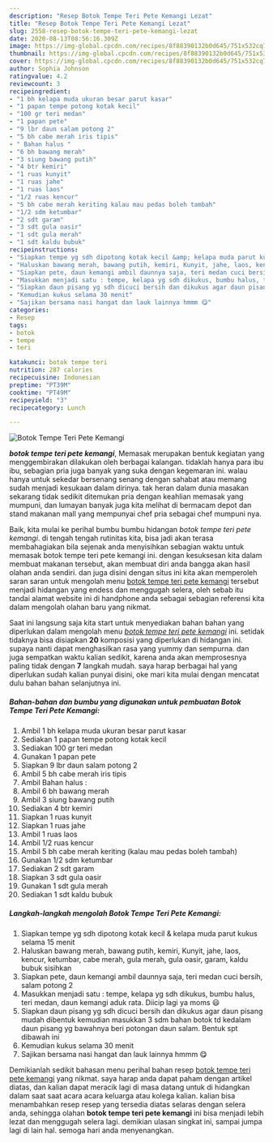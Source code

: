 ```yaml
---
description: "Resep Botok Tempe Teri Pete Kemangi Lezat"
title: "Resep Botok Tempe Teri Pete Kemangi Lezat"
slug: 2558-resep-botok-tempe-teri-pete-kemangi-lezat
date: 2020-08-13T08:56:16.309Z
image: https://img-global.cpcdn.com/recipes/8f88390132b0d645/751x532cq70/botok-tempe-teri-pete-kemangi-foto-resep-utama.jpg
thumbnail: https://img-global.cpcdn.com/recipes/8f88390132b0d645/751x532cq70/botok-tempe-teri-pete-kemangi-foto-resep-utama.jpg
cover: https://img-global.cpcdn.com/recipes/8f88390132b0d645/751x532cq70/botok-tempe-teri-pete-kemangi-foto-resep-utama.jpg
author: Sophia Johnson
ratingvalue: 4.2
reviewcount: 3
recipeingredient:
- "1 bh kelapa muda ukuran besar parut kasar"
- "1 papan tempe potong kotak kecil"
- "100 gr teri medan"
- "1 papan pete"
- "9 lbr daun salam potong 2"
- "5 bh cabe merah iris tipis"
- " Bahan halus "
- "6 bh bawang merah"
- "3 siung bawang putih"
- "4 btr kemiri"
- "1 ruas kunyit"
- "1 ruas jahe"
- "1 ruas laos"
- "1/2 ruas kencur"
- "5 bh cabe merah keriting kalau mau pedas boleh tambah"
- "1/2 sdm ketumbar"
- "2 sdt garam"
- "3 sdt gula oasir"
- "1 sdt gula merah"
- "1 sdt kaldu bubuk"
recipeinstructions:
- "Siapkan tempe yg sdh dipotong kotak kecil &amp; kelapa muda parut kukus selama 15 menit"
- "Haluskan bawang merah, bawang putih, kemiri, Kunyit, jahe, laos, kencur, ketumbar, cabe merah, gula merah, gula oasir, garam, kaldu bubuk sisihkan"
- "Siapkan pete, daun kemangi ambil daunnya saja, teri medan cuci bersih, salam potong 2"
- "Masukkan menjadi satu : tempe, kelapa yg sdh dikukus, bumbu halus, teri medan, daun kemangi aduk rata. Diicip lagi ya moms 😃"
- "Siapkan daun pisang yg sdh dicuci bersih dan dikukus agar daun pisang mudah dibentuk kemudian masukkan 3 sdm bahan botok td kedalam daun pisang yg bawahnya beri potongan daun salam. Bentuk spt dibawah ini"
- "Kemudian kukus selama 30 menit"
- "Sajikan bersama nasi hangat dan lauk lainnya hmmm 😋"
categories:
- Resep
tags:
- botok
- tempe
- teri

katakunci: botok tempe teri 
nutrition: 287 calories
recipecuisine: Indonesian
preptime: "PT39M"
cooktime: "PT49M"
recipeyield: "3"
recipecategory: Lunch

---
```



![Botok Tempe Teri Pete Kemangi](https://img-global.cpcdn.com/recipes/8f88390132b0d645/751x532cq70/botok-tempe-teri-pete-kemangi-foto-resep-utama.jpg)

<b><i>botok tempe teri pete kemangi</i></b>, Memasak merupakan bentuk kegiatan yang menggembirakan dilakukan oleh berbagai kalangan. tidaklah hanya para ibu ibu, sebagian pria juga banyak yang suka dengan kegemaran ini. walau hanya untuk sekedar bersenang senang dengan sahabat atau memang sudah menjadi kesukaan dalam dirinya. tak heran dalam dunia masakan sekarang tidak sedikit ditemukan pria dengan keahlian memasak yang mumpuni, dan lumayan banyak juga kita melihat di bermacam depot dan stand makanan mall yang mempunyai chef pria sebagai chef mumpuni nya.



Baik, kita mulai ke perihal bumbu bumbu hidangan <i>botok tempe teri pete kemangi</i>. di tengah tengah rutinitas kita, bisa jadi akan terasa membahagiakan bila sejenak anda menyisihkan sebagian waktu untuk memasak botok tempe teri pete kemangi ini. dengan kesuksesan kita dalam membuat makanan tersebut, akan membuat diri anda bangga akan hasil olahan anda sendiri. dan juga disini dengan situs ini kita akan memperoleh saran saran untuk mengolah menu <u>botok tempe teri pete kemangi</u> tersebut menjadi hidangan yang endess dan menggugah selera, oleh sebab itu tandai alamat website ini di handphone anda sebagai sebagian referensi kita dalam mengolah olahan baru yang nikmat.


Saat ini langsung saja kita start untuk menyediakan bahan bahan yang diperlukan dalam mengolah menu <u><i>botok tempe teri pete kemangi</i></u> ini. setidak tidaknya bisa disiapkan <b>20</b> komposisi yang diperlukan di hidangan ini. supaya nanti dapat menghasilkan rasa yang yummy dan sempurna. dan juga sempatkan waktu kalian sedikit, karena anda akan memprosesnya paling tidak dengan <b>7</b> langkah mudah. saya harap berbagai hal yang diperlukan sudah kalian punyai disini, oke mari kita mulai dengan mencatat dulu bahan bahan selanjutnya ini.

<!--inarticleads1-->

##### Bahan-bahan dan bumbu yang digunakan untuk pembuatan Botok Tempe Teri Pete Kemangi:

1. Ambil 1 bh kelapa muda ukuran besar parut kasar
1. Sediakan 1 papan tempe potong kotak kecil
1. Sediakan 100 gr teri medan
1. Gunakan 1 papan pete
1. Siapkan 9 lbr daun salam potong 2
1. Ambil 5 bh cabe merah iris tipis
1. Ambil  Bahan halus :
1. Ambil 6 bh bawang merah
1. Ambil 3 siung bawang putih
1. Sediakan 4 btr kemiri
1. Siapkan 1 ruas kunyit
1. Siapkan 1 ruas jahe
1. Ambil 1 ruas laos
1. Ambil 1/2 ruas kencur
1. Ambil 5 bh cabe merah keriting (kalau mau pedas boleh tambah)
1. Gunakan 1/2 sdm ketumbar
1. Sediakan 2 sdt garam
1. Siapkan 3 sdt gula oasir
1. Gunakan 1 sdt gula merah
1. Sediakan 1 sdt kaldu bubuk




<!--inarticleads2-->

##### Langkah-langkah mengolah Botok Tempe Teri Pete Kemangi:

1. Siapkan tempe yg sdh dipotong kotak kecil &amp; kelapa muda parut kukus selama 15 menit
1. Haluskan bawang merah, bawang putih, kemiri, Kunyit, jahe, laos, kencur, ketumbar, cabe merah, gula merah, gula oasir, garam, kaldu bubuk sisihkan
1. Siapkan pete, daun kemangi ambil daunnya saja, teri medan cuci bersih, salam potong 2
1. Masukkan menjadi satu : tempe, kelapa yg sdh dikukus, bumbu halus, teri medan, daun kemangi aduk rata. Diicip lagi ya moms 😃
1. Siapkan daun pisang yg sdh dicuci bersih dan dikukus agar daun pisang mudah dibentuk kemudian masukkan 3 sdm bahan botok td kedalam daun pisang yg bawahnya beri potongan daun salam. Bentuk spt dibawah ini
1. Kemudian kukus selama 30 menit
1. Sajikan bersama nasi hangat dan lauk lainnya hmmm 😋




Demikianlah sedikit bahasan menu perihal bahan resep <u>botok tempe teri pete kemangi</u> yang nikmat. saya harap anda dapat paham dengan artikel diatas, dan kalian dapat meracik lagi di masa datang untuk di hidangkan dalam saat saat acara acara keluarga atau kolega kalian. kalian bisa menambahkan resep resep yang tersedia diatas selaras dengan selera anda, sehingga olahan <b>botok tempe teri pete kemangi</b> ini bisa menjadi lebih lezat dan menggugah selera lagi. demikian ulasan singkat ini, sampai jumpa lagi di lain hal. semoga hari anda menyenangkan.

